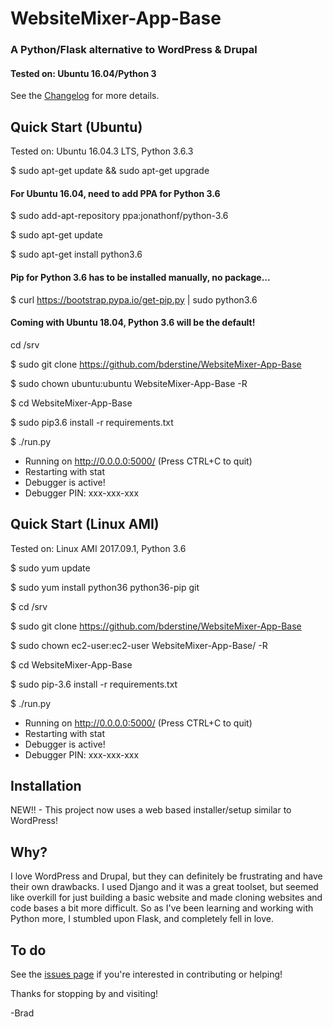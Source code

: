 # WebsiteMixer-App-Base
### A Python/Flask alternative to WordPress & Drupal
#### Tested on: Ubuntu 16.04/Python 3

See the [Changelog](http://websitemixer.com/changelog/) for more details.   

## Quick Start (Ubuntu)
Tested on: Ubuntu 16.04.3 LTS, Python  3.6.3

$ sudo apt-get update && sudo apt-get upgrade

#### For Ubuntu 16.04, need to add PPA for Python 3.6

$ sudo add-apt-repository ppa:jonathonf/python-3.6

$ sudo apt-get update

$ sudo apt-get install python3.6

#### Pip for Python 3.6 has to be installed manually, no package...

$ curl https://bootstrap.pypa.io/get-pip.py | sudo python3.6

#### Coming with Ubuntu 18.04, Python 3.6 will be the default!

cd /srv

$ sudo git clone https://github.com/bderstine/WebsiteMixer-App-Base

$ sudo chown ubuntu:ubuntu WebsiteMixer-App-Base -R

$ cd WebsiteMixer-App-Base

$ sudo pip3.6 install -r requirements.txt

$ ./run.py
 * Running on http://0.0.0.0:5000/ (Press CTRL+C to quit)
 * Restarting with stat
 * Debugger is active!
 * Debugger PIN: xxx-xxx-xxx

## Quick Start (Linux AMI)
Tested on: Linux AMI 2017.09.1, Python 3.6

$ sudo yum update

$ sudo yum install python36 python36-pip git

$ cd /srv

$ sudo git clone https://github.com/bderstine/WebsiteMixer-App-Base

$ sudo chown ec2-user:ec2-user WebsiteMixer-App-Base/ -R

$ cd WebsiteMixer-App-Base

$ sudo pip-3.6 install -r requirements.txt

$ ./run.py
 * Running on http://0.0.0.0:5000/ (Press CTRL+C to quit)
 * Restarting with stat
 * Debugger is active!
 * Debugger PIN: xxx-xxx-xxx

## Installation

NEW!! - This project now uses a web based installer/setup similar to WordPress! 

## Why?

I love WordPress and Drupal, but they can definitely be frustrating and have their own drawbacks. I used Django and it was a great toolset, but seemed like overkill for just building a basic website and made cloning websites and code bases a bit more difficult. So as I've been learning and working with Python more, I stumbled upon Flask, and completely fell in love.

## To do

See the [issues page](https://github.com/bderstine/WebsiteMixer-App-Base/issues) if you're interested in contributing or helping!

Thanks for stopping by and visiting! 

-Brad

